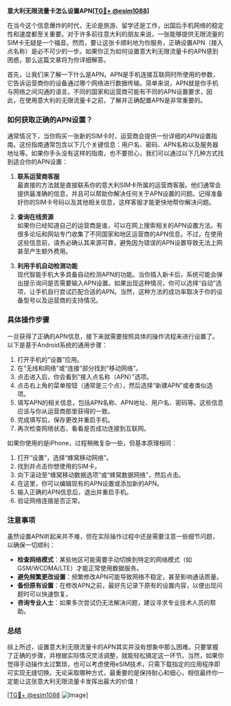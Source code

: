 **意大利无限流量卡怎么设置APN[[TG💪+ @esim1088](https://t.me/s/esim1088)]**

在当今这个信息爆炸的时代，无论是旅游、留学还是工作，出国后手机网络的稳定性和速度都至关重要。对于许多前往意大利的朋友来说，一张能够提供无限流量的SIM卡无疑是一个福音。然而，要让这张卡顺利地为你服务，正确设置APN（接入点名称）是必不可少的一步。如果你正为如何设置意大利无限流量卡的APN感到困惑，那么这篇文章将为你详细解答。

首先，让我们来了解一下什么是APN。APN是手机连接互联网时所使用的参数，它告诉运营商你的设备通过哪个网络进行数据传输。简单来说，APN就是你手机与网络之间沟通的语言。不同的国家和运营商可能有不同的APN设置要求，因此，在使用意大利的无限流量卡之前，了解并正确配置APN是非常重要的。

### 如何获取正确的APN设置？

通常情况下，当你购买一张新的SIM卡时，运营商会提供一份详细的APN设置指南。这份指南通常包含以下几个关键信息：用户名、密码、APN名称以及服务器地址等。如果你手头没有这样的指南，也不要担心，我们可以通过以下几种方式找到适合你的APN设置：

1. **联系运营商客服**  
   最直接的方法就是直接联系你的意大利SIM卡所属的运营商客服。他们通常会提供最准确的信息，并且可以帮助你解决任何关于APN设置的问题。记得准备好你的SIM卡号码以及其他相关信息，这样客服才能更快地帮你解决问题。

2. **查询在线资源**  
   如果你已经知道自己的运营商是谁，可以在网上搜索相关的APN设置方法。有很多论坛和网站专门收集了不同国家和地区运营商的APN信息。不过，在使用这些信息前，请务必确认其来源可靠，避免因为错误的APN设置导致无法上网甚至产生额外费用。

3. **利用手机自动检测功能**  
   现代智能手机大多具备自动检测APN的功能。当你插入新卡后，系统可能会弹出提示询问是否需要输入APN设置。如果出现这种情况，你可以选择“自动”选项，让手机自行尝试匹配合适的APN。当然，这种方法的成功率取决于你的设备型号以及运营商的支持情况。

### 具体操作步骤

一旦获得了正确的APN信息，接下来就需要按照具体的操作流程来进行设置了。以下是基于Android系统的通用步骤：

1. 打开手机的“设置”应用。
2. 在“无线和网络”或“连接”部分找到“移动网络”。
3. 点击进入后，你会看到“接入点名称（APN）”选项。
4. 点击右上角的菜单按钮（通常是三个点），然后选择“新建APN”或者类似选项。
5. 填写APN的相关信息，包括APN名称、APN地址、用户名、密码等。这些信息应该与你从运营商那里获得的一致。
6. 完成填写后，保存更改并重启手机。
7. 再次检查网络状态，看看是否成功连接到互联网。

如果你使用的是iPhone，过程稍微复杂一些，但基本原理相同：

1. 打开“设置”，选择“蜂窝移动网络”。
2. 找到并点击你想使用的SIM卡。
3. 向下滚动至“蜂窝移动数据选项”或“蜂窝数据网络”，然后点击。
4. 在这里，你可以编辑现有的APN设置或添加新的APN。
5. 输入正确的APN信息后，退出并重启手机。
6. 验证网络连接是否正常。

### 注意事项

虽然设置APN听起来并不难，但在实际操作过程中还是需要注意一些细节问题，以确保一切顺利：

- **检查网络模式**：某些地区可能需要手动切换到特定的网络模式（如GSM/WCDMA/LTE）才能正常使用数据服务。
- **避免频繁更改设置**：频繁修改APN可能导致网络不稳定，甚至影响通话质量。
- **备份原有设置**：在修改APN之前，最好先记录下原有的设置内容，以便出现问题时可以快速恢复。
- **咨询专业人士**：如果多次尝试仍无法解决问题，建议寻求专业技术人员的帮助。

### 总结

综上所述，设置意大利无限流量卡的APN其实并没有想象中那么困难。只要掌握了正确的步骤，并根据实际情况灵活调整，就能轻松搞定这一环节。当然，如果你觉得手动操作太过繁琐，也可以考虑使用eSIM技术，只需下载指定的应用程序即可实现无缝切换。无论采取哪种方式，最重要的是保持耐心和细心，相信最终你一定能让这张意大利无限流量卡发挥出最大的价值！

[[TG💪+ @esim1088](https://t.me/s/esim1088) ![Image](https://i.postimg.cc/4NQfJmqS/Snipaste-2025-05-13-00-14-12.png)]